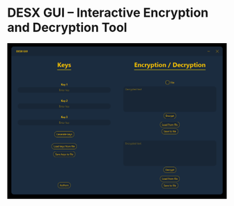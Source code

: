 # DESX GUI – Interactive Encryption and Decryption Tool

![Main application window](readmeFiles/gui_main.png)